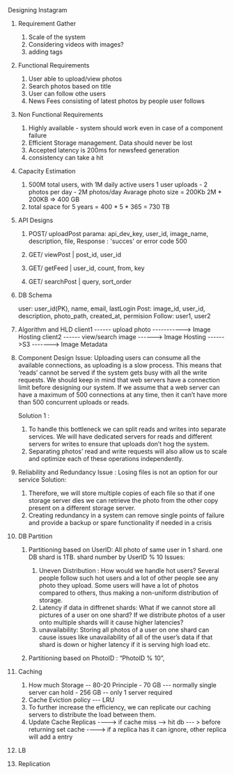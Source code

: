 Designing Instagram

1. Requirement Gather
   1. Scale of the system
   2. Considering videos with images?
   3. adding tags

2. Functional Requirements
    1. User able to upload/view photos
    2. Search photos based on title
    3. User can follow othe users
    4. News Fees consisting of latest photos by people user follows

3. Non Functional Requirements
    1. Highly available - system should work even in case of a component failure
    2. Efficient Storage management. Data should never be lost
    3. Accepted latency is 200ms for newsfeed generation
    4. consistency can take a hit

4. Capacity Estimation

    1. 500M total users, with 1M daily active users
        1 user uploads  - 2 photos per day - 2M photos/day
        Avarage photo size = 200Kb
        2M * 200KB => 400 GB
    2. total space for 5 years = 400 * 5 * 365 = 730 TB

5.  API Designs
    1. POST/ uploadPost
        parama: api_dev_key, user_id, image_name, description, file, 
        Response : 'succes' or error code 500

    2. GET/ viewPost | post_id, user_id
    3. GET/ getFeed | user_id, count, from, key
    4. GET/ searchPost | query, sort_order
        

6. DB Schema

    user: user_id(PK), name, email, lastLogin
    Post: image_id, user_id, description, photo_path, created_at, permision
    Follow: user1, user2
    

7. Algorithm and HLD
        client1  ------ upload photo -----------> Image Hosting 
        client2  ------ view/search image ------> Image Hosting ------>S3
                                                                -------> Image Metadata

8. Component Design 
    Issue: 
    Uploading users can consume all the available connections, as uploading is a slow process. This means that ‘reads’ cannot be served if the system gets busy with all the write requests. We should keep in mind that web servers have a connection limit before designing our system. If we assume that a web server can have a maximum of 500 connections at any time, then it can’t have more than 500 concurrent uploads or reads. 
    
    Solution 1 : 
    1. To handle this bottleneck we can split reads and writes into separate services. We will have dedicated servers for reads and different servers for writes to ensure that uploads don’t hog the system.
    2. Separating photos’ read and write requests will also allow us to scale and optimize each of these operations independently.

9. Reliability and Redundancy
    Issue : Losing files is not an option for our service
    Solution: 
    1. Therefore, we will store multiple copies of each file so that if one storage server dies we can retrieve the photo from the other copy present on a different storage server.
    2. Creating redundancy in a system can remove single points of failure and provide a backup or spare functionality if needed in a crisis

10. DB Partition

    1. Partitioning based on UserID: All photo of same user in 1 shard.  one DB shard is 1TB. shard number by UserID % 10
        Issues:
        1. Uneven Distribution : How would we handle hot users? Several people follow such hot users and a lot of other people see any photo they upload.
        Some users will have a lot of photos compared to others, thus making a non-uniform distribution of storage.
        2. Latency if data in diffrenet shards: What if we cannot store all pictures of a user on one shard? If we distribute photos of a user onto multiple shards will it cause higher latencies?
        3. unavailability: Storing all photos of a user on one shard can cause issues like unavailability of all of the user’s data if that shard is down or higher latency if it is serving high load etc.

    2. Partitioning based on PhotoID : “PhotoID % 10”,


11. Caching

    1. How much Storage -- 80-20 Principle - 70 GB --- normally single server can hold - 256 GB -- only 1 server required
    2. Cache Eviction policy --- LRU 
    3. To further increase the efficiency, we can replicate our caching servers to distribute the load between them.
    4. Update Cache Replicas ----> if cache miss --> hit db --- > before returning set cache
                             ----> if a replica has it can ignore,  other replica will add a entry


12. LB 

13. Replication 